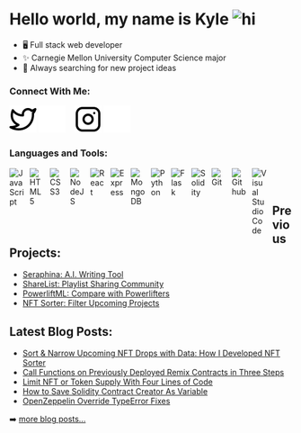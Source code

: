 # Hello world, my name is Kyle <img src="https://user-images.githubusercontent.com/1303154/88677602-1635ba80-d120-11ea-84d8-d263ba5fc3c0.gif" width="28px" height="28px" alt="hi">

- 🖥️ Full stack web developer
- ✨ Carnegie Mellon University Computer Science major 
- 👾 Always searching for new project ideas 

### Connect With Me:
[![website](./img/twitter-light.svg)](https://twitter.com/kyleleesea#gh-light-mode-only)
[![website](./img/twitter-dark.svg)](https://twitter.com/kyleleesea#gh-dark-mode-only)
&nbsp;&nbsp;
[![website](./img/instagram-light.svg)](https://instagram.com/kylelee.sea#gh-light-mode-only)
[![website](./img/instagram-dark.svg)](https://instagram.com/kylelee.sea#gh-dark-mode-only)

### Languages and Tools:
<img align="left" alt="JavaScript" width="26px" src="https://cdn.jsdelivr.net/gh/devicons/devicon/icons/javascript/javascript-original.svg" style="padding-right:10px;"/>
<img align="left" alt="HTML5" width="26px" src="https://cdn.jsdelivr.net/gh/devicons/devicon/icons/html5/html5-original-wordmark.svg" style="padding-right:10px;" />
<img align="left" alt="CSS3" width="26px" src="https://cdn.jsdelivr.net/gh/devicons/devicon/icons/css3/css3-original-wordmark.svg" style="padding-right:10px;" />
<img align="left" alt="NodeJS" width="26px" src="https://cdn.jsdelivr.net/gh/devicons/devicon/icons/nodejs/nodejs-plain.svg" style="padding-right:10px;" />
<img align="left" alt="React" width="26px" src="https://cdn.jsdelivr.net/gh/devicons/devicon/icons/react/react-original.svg" style="padding-right:10px;" />
<img align="left" alt="Express" width="26px" src="https://cdn.jsdelivr.net/gh/devicons/devicon/icons/express/express-original.svg" style="padding-right:10px;" />
<img align="left" alt="MongoDB" width="26px" src="https://cdn.jsdelivr.net/gh/devicons/devicon/icons/mongodb/mongodb-original.svg" style="padding-right:10px;" />
<img align="left" alt="Python" width="26px" src="https://cdn.jsdelivr.net/gh/devicons/devicon/icons/python/python-original-wordmark.svg" style="padding-right:10px;" />
<img align="left" alt="Flask" width="26px" src="https://cdn.jsdelivr.net/gh/devicons/devicon/icons/flask/flask-original-wordmark.svg" style="padding-right:10px;" />
<img align="left" alt="Solidity" width="26px" src="https://cdn.jsdelivr.net/gh/devicons/devicon/icons/solidity/solidity-original.svg" style="padding-right:10px;" />
<img align="left" alt="Git" width="26px" src="https://cdn.jsdelivr.net/gh/devicons/devicon/icons/git/git-original.svg" style="padding-right:10px;" />
<img align="left" alt="Github" width="26px" src="https://cdn.jsdelivr.net/gh/devicons/devicon/icons/github/github-original.svg" style="padding-right:10px;" />
<img align="left" alt="Visual Studio Code" width="26px" src="https://cdn.jsdelivr.net/gh/devicons/devicon/icons/vscode/vscode-original.svg" style="padding-right:10px;"/>
<br />
<br />

## Previous Projects:
- [Seraphina: A.I. Writing Tool](https://github.com/KyleleeSea/Seraphina)
- [ShareList: Playlist Sharing Community](https://github.com/KyleleeSea/Sharelist)
- [PowerliftML: Compare with Powerlifters](https://github.com/KyleleeSea/PowerliftML)
- [NFT Sorter: Filter Upcoming Projects](https://github.com/KyleleeSea/nftsorter)

## Latest Blog Posts:
- [Sort & Narrow Upcoming NFT Drops with Data: How I Developed NFT Sorter](https://hackernoon.com/sort-and-narrow-upcoming-nft-drops-with-data-how-i-developed-nft-sorter)
- [Call Functions on Previously Deployed Remix Contracts in Three Steps](https://medium.com/@duckddev/call-functions-on-previously-deployed-remix-contracts-in-three-steps-9c5a7810b75f)
- [Limit NFT or Token Supply With Four Lines of Code](https://medium.com/@duckddev/limit-nft-or-token-supply-with-four-lines-of-code-2fd2f94a4002)
- [How to Save Solidity Contract Creator As Variable](https://medium.com/@duckddev/how-to-save-solidity-contract-creator-as-variable-c1f2e5716788)
- [OpenZeppelin Override TypeError Fixes](https://medium.com/@duckddev/openzeppelin-override-typeerror-fixes-db7e571c39d9)

➡️ [more blog posts...](https://medium.com/@duckddev)

